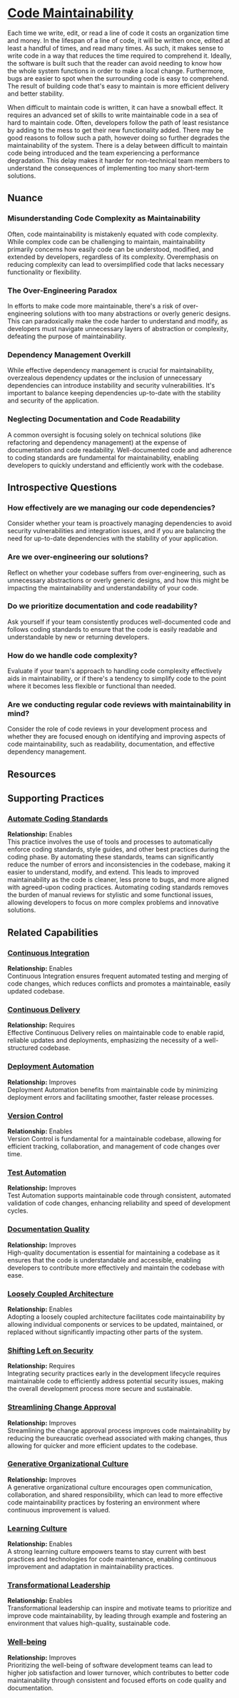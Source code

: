 # [Code Maintainability](https://dora.dev/devops-capabilities/technical/code-maintainability/)

Each time we write, edit, or read a line of code it costs an organization time and money.
In the lifespan of a line of code, it will be written once, edited at least a handful of times, and read many times.
As such, it makes sense to write code in a way that reduces the time required to comprehend it.
Ideally, the software is built such that the reader can avoid needing to know how the whole system functions in order to make a local change.
Furthermore, bugs are easier to spot when the surrounding code is easy to comprehend.
The result of building code that's easy to maintain is more efficient delivery and better stability.

When difficult to maintain code is written, it can have a snowball effect.
It requires an advanced set of skills to write maintainable code in a sea of hard to maintain code.
Often, developers follow the path of least resistance by adding to the mess to get their new functionality added.
There may be good reasons to follow such a path, however doing so further degrades the maintainability of the system.
There is a delay between difficult to maintain code being introduced and the team experiencing a performance degradation.
This delay makes it harder for non-technical team members to understand the consequences of implementing too many short-term solutions.

## Nuance

### Misunderstanding Code Complexity as Maintainability
Often, code maintainability is mistakenly equated with code complexity. While complex code can be challenging to maintain, maintainability primarily concerns how easily code can be understood, modified, and extended by developers, regardless of its complexity. Overemphasis on reducing complexity can lead to oversimplified code that lacks necessary functionality or flexibility.

### The Over-Engineering Paradox
In efforts to make code more maintainable, there's a risk of over-engineering solutions with too many abstractions or overly generic designs. This can paradoxically make the code harder to understand and modify, as developers must navigate unnecessary layers of abstraction or complexity, defeating the purpose of maintainability.

### Dependency Management Overkill
While effective dependency management is crucial for maintainability, overzealous dependency updates or the inclusion of unnecessary dependencies can introduce instability and security vulnerabilities. It's important to balance keeping dependencies up-to-date with the stability and security of the application.

### Neglecting Documentation and Code Readability
A common oversight is focusing solely on technical solutions (like refactoring and dependency management) at the expense of documentation and code readability. Well-documented code and adherence to coding standards are fundamental for maintainability, enabling developers to quickly understand and efficiently work with the codebase.


## Introspective Questions

### How effectively are we managing our code dependencies?
Consider whether your team is proactively managing dependencies to avoid security vulnerabilities and integration issues, and if you are balancing the need for up-to-date dependencies with the stability of your application.

### Are we over-engineering our solutions?
Reflect on whether your codebase suffers from over-engineering, such as unnecessary abstractions or overly generic designs, and how this might be impacting the maintainability and understandability of your code.

### Do we prioritize documentation and code readability?
Ask yourself if your team consistently produces well-documented code and follows coding standards to ensure that the code is easily readable and understandable by new or returning developers.

### How do we handle code complexity?
Evaluate if your team's approach to handling code complexity effectively aids in maintainability, or if there's a tendency to simplify code to the point where it becomes less flexible or functional than needed.

### Are we conducting regular code reviews with maintainability in mind?
Consider the role of code reviews in your development process and whether they are focused enough on identifying and improving aspects of code maintainability, such as readability, documentation, and effective dependency management.


## Resources

<!-- TODO: insert a list of resources that explore this capability. For each item, give a brief summary of the resource. -->

## Supporting Practices

### [Automate Coding Standards](/practices/automate-coding-standards.md)

**Relationship:** Enables  
This practice involves the use of tools and processes to automatically enforce coding standards, style guides, and other best practices during the coding phase. By automating these standards, teams can significantly reduce the number of errors and inconsistencies in the codebase, making it easier to understand, modify, and extend. This leads to improved maintainability as the code is cleaner, less prone to bugs, and more aligned with agreed-upon coding practices. Automating coding standards removes the burden of manual reviews for stylistic and some functional issues, allowing developers to focus on more complex problems and innovative solutions.

## Related Capabilities

### [Continuous Integration](https://dora.dev/devops-capabilities/technical/continuous-integration/)
**Relationship:** Enables  
Continuous Integration ensures frequent automated testing and merging of code changes, which reduces conflicts and promotes a maintainable, easily updated codebase.

### [Continuous Delivery](https://dora.dev/devops-capabilities/technical/continuous-delivery/)
**Relationship:** Requires  
Effective Continuous Delivery relies on maintainable code to enable rapid, reliable updates and deployments, emphasizing the necessity of a well-structured codebase.

### [Deployment Automation](https://dora.dev/devops-capabilities/technical/deployment-automation/)
**Relationship:** Improves  
Deployment Automation benefits from maintainable code by minimizing deployment errors and facilitating smoother, faster release processes.

### [Version Control](https://dora.dev/devops-capabilities/technical/version-control/)
**Relationship:** Enables  
Version Control is fundamental for a maintainable codebase, allowing for efficient tracking, collaboration, and management of code changes over time.

### [Test Automation](https://dora.dev/devops-capabilities/technical/test-automation/)
**Relationship:** Improves  
Test Automation supports maintainable code through consistent, automated validation of code changes, enhancing reliability and speed of development cycles.

### [Documentation Quality](https://dora.dev/devops-capabilities/process/documentation-quality/)
**Relationship:** Improves  
High-quality documentation is essential for maintaining a codebase as it ensures that the code is understandable and accessible, enabling developers to contribute more effectively and maintain the codebase with ease.

### [Loosely Coupled Architecture](https://dora.dev/devops-capabilities/process/loosely-coupled-architecture/)
**Relationship:** Enables  
Adopting a loosely coupled architecture facilitates code maintainability by allowing individual components or services to be updated, maintained, or replaced without significantly impacting other parts of the system.

### [Shifting Left on Security](https://dora.dev/devops-capabilities/process/shifting-left-on-security/)
**Relationship:** Requires  
Integrating security practices early in the development lifecycle requires maintainable code to efficiently address potential security issues, making the overall development process more secure and sustainable.

### [Streamlining Change Approval](https://dora.dev/devops-capabilities/process/streamlining-change-approval/)
**Relationship:** Improves  
Streamlining the change approval process improves code maintainability by reducing the bureaucratic overhead associated with making changes, thus allowing for quicker and more efficient updates to the codebase.

### [Generative Organizational Culture](https://dora.dev/devops-capabilities/cultural/generative-organizational-culture/)
**Relationship:** Improves  
A generative organizational culture encourages open communication, collaboration, and shared responsibility, which can lead to more effective code maintainability practices by fostering an environment where continuous improvement is valued.

### [Learning Culture](https://dora.dev/devops-capabilities/cultural/learning-culture/)
**Relationship:** Enables  
A strong learning culture empowers teams to stay current with best practices and technologies for code maintenance, enabling continuous improvement and adaptation in maintainability practices.

### [Transformational Leadership](https://dora.dev/devops-capabilities/cultural/transformational-leadership/)
**Relationship:** Enables  
Transformational leadership can inspire and motivate teams to prioritize and improve code maintainability, by leading through example and fostering an environment that values high-quality, sustainable code.

### [Well-being](https://dora.dev/devops-capabilities/cultural/well-being/)
**Relationship:** Improves  
Prioritizing the well-being of software development teams can lead to higher job satisfaction and lower turnover, which contributes to better code maintainability through consistent and focused efforts on code quality and documentation.
